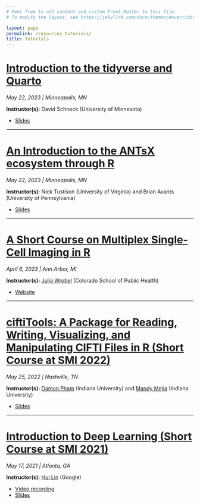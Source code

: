 ```yaml
---
# Feel free to add content and custom Front Matter to this file.
# To modify the layout, see https://jekyllrb.com/docs/themes/#overriding-theme-defaults

layout: page
permalink: /resources_tutorials/
title: Tutorials
---
```


[Introduction to the tidyverse and Quarto](https://drive.google.com/drive/folders/1XQLPW0ZAjSPR8xGZh9-se9exQ1_2mC8O/)
===============
<i><i class="fa fa-calendar" aria-hidden="true"></i> May 22, 2023 | Minneapolis, MN</i>

<b>Instructor(s):</b> David Schneck (University of Minnesota)
- [Slides](https://drive.google.com/drive/folders/1XQLPW0ZAjSPR8xGZh9-se9exQ1_2mC8O/)

<hr style="border:1px solid #DEDEDE">

[An Introduction to the ANTsX ecosystem through R](hhttps://gist.github.com/ntustison/12a656a5fc2f6f9c4494c88dc09c5621/)
===============
<i><i class="fa fa-calendar" aria-hidden="true"></i> May 22, 2023 | Minneapolis, MN</i>

<b>Instructor(s):</b> Nick Tustison (University of Virginia) and Brian Avants (University of Pennsylvania)
- [Slides](https://gist.github.com/ntustison/12a656a5fc2f6f9c4494c88dc09c5621/)

<hr style="border:1px solid #DEDEDE">

[A Short Course on Multiplex Single-Cell Imaging in R](http://juliawrobel.com/MI_tutorial/)
===============
<i><i class="fa fa-calendar" aria-hidden="true"></i> April 6, 2023 | Ann Arbor, MI</i>

<b>Instructor(s):</b> [Julia Wrobel](http://juliawrobel.com/) (Colorado School of Public Health)
- [Website](http://juliawrobel.com/MI_tutorial/)

<hr style="border:1px solid #DEDEDE">

[ciftiTools: A Package for Reading, Writing, Visualizing, and Manipulating CIFTI Files in R (Short Course at SMI 2022)](https://github.com/damondpham/ciftiTools-demo-SMI-2022/) 
===============
<i><i class="fa fa-calendar" aria-hidden="true"></i> May 25, 2022 | Nashville, TN</i>

<b>Instructor(s):</b> [Damon Pham](https://damondpham.github.io/) (Indiana University) and [Mandy Mejia](https://mandymejia.com/) (Indiana University)
- [Slides](https://github.com/damondpham/ciftiTools-demo-SMI-2022/)

<hr style="border:1px solid #DEDEDE">

[Introduction to Deep Learning (Short Course at SMI 2021)](https://smi2021emory.github.io/Program/docs/short-course.html)
===============
<i><i class="fa fa-calendar" aria-hidden="true"></i> May 17, 2021 | Atlanta, GA</i>

<b>Instructor(s):</b> [Hui Lin](https://resume.scientistcafe.com/) (Google)
- [Video recording](https://www.youtube.com/watch?v=5vNPm7Akp9U&list=PLwENUD1LkzXLXYGi5zItDMJLIxDF01WVw&index=2) 
- [Slides](https://smi2021.scientistcafe.com/)




